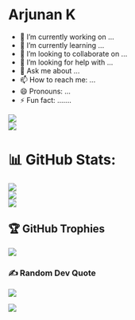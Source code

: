 # Arjunan K
- 🔭 I’m currently working on ...
- 🌱 I’m currently learning ...
- 👯 I’m looking to collaborate on ...
- 🤔 I’m looking for help with ...
- 💬 Ask me about ...
- 📫 How to reach me: ...
- 😄 Pronouns: ...
- ⚡ Fun fact: .......

![](https://github-readme-streak-stats.herokuapp.com/?user=arjunan-k&theme=dark&hide_border=true)<br/>
![](https://github-readme-stats.vercel.app/api/top-langs/?username=arjunan-k&theme=dark&hide_border=true&include_all_commits=true&count_private=true&layout=compact)





# 📊 GitHub Stats:
![](https://github-readme-stats.vercel.app/api?username=arjunan-k&theme=dark&hide_border=true&include_all_commits=true&count_private=true)<br/>
![](https://github-readme-streak-stats.herokuapp.com/?user=arjunan-k&theme=dark&hide_border=true)<br/>
![](https://github-readme-stats.vercel.app/api/top-langs/?username=arjunan-k&theme=dark&hide_border=true&include_all_commits=true&count_private=true&layout=compact)

## 🏆 GitHub Trophies
![](https://github-profile-trophy.vercel.app/?username=arjunan-k&theme=flat&no-frame=true&no-bg=true&margin-w=4)

### ✍️ Random Dev Quote
![](https://quotes-github-readme.vercel.app/api?type=horizontal&theme=dark)




[![](https://visitcount.itsvg.in/api?id=arjunan-k&icon=0&color=0)](https://visitcount.itsvg.in)
  

